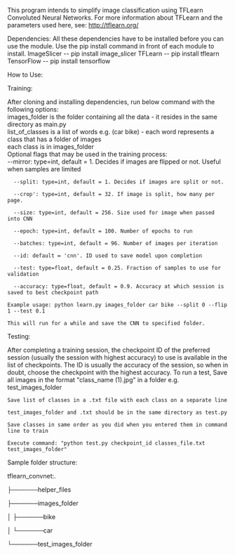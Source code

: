This program intends to simplify image classification using TFLearn Convoluted Neural Networks.
For more information about TFLearn and the parameters used here, see: http://tflearn.org/

Dependencies:
All these dependencies have to be installed before you can use the module.
Use the pip install command in front of each module to install.
ImageSlicer -- pip install image_slicer
TFLearn -- pip install tflearn
TensorFlow -- pip install tensorflow

How to Use:
  
  Training: 
  
  After cloning and installing dependencies, run below command with the following options:  
    images_folder is the folder containing all the data - it resides in the same directory as main.py    
    list_of_classes is a list of words e.g. (car bike) - each word represents a class that has a folder of images    
    each class is in images_folder    
    Optional flags that may be used in the training process:    
      --mirror: type=int, default = 1. Decides if images are flipped or not. Useful when samples are limited

      --split: type=int, default = 1. Decides if images are split or not.

      --crop': type=int, default = 32. If image is split, how many per page.

      --size: type=int, default = 256. Size used for image when passed into CNN

      --epoch: type=int, default = 100. Number of epochs to run

      --batches: type=int, default = 96. Number of images per iteration

      --id: default = 'cnn'. ID used to save model upon completion

      --test: type=float, default = 0.25. Fraction of samples to use for validation

      --accuracy: type=float, default = 0.9. Accuracy at which session is saved to best checkpoint path
      
    Example usage: python learn.py images_folder car bike --split 0 --flip 1 --test 0.1  

    This will run for a while and save the CNN to specified folder.
  
  Testing:

  After completing a training session, the checkpoint ID of the preferred session (usually the session with highest accuracy) to use is available in the list of checkpoints. The ID is usually the accuracy of the session, so when in doubt, choose the checkpoint with the highest accuracy.
  To run a test, 
    Save all images in the format "class_name (1).jpg" in a folder e.g. test_images_folder

    Save list of classes in a .txt file with each class on a separate line

    test_images_folder and .txt should be in the same directory as test.py

    Save classes in same order as you did when you entered them in command line to train
    
    Execute command: "python test.py checkpoint_id classes_file.txt test_images_folder"

  Sample folder structure:

  tflearn_convnet:.

  ├──────helper_files

  ├──────images_folder

  │   ├──────bike

  │   └──────car
  
  └──────test_images_folder
